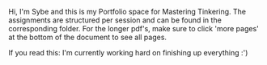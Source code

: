 Hi, I'm Sybe and this is my Portfolio space for Mastering Tinkering. 
The assignments are structured per session and can be found in the corresponding folder.
For the longer pdf's, make sure to click 'more pages' at the bottom of the document to see all pages.

If you read this: I'm currently working hard on finishing up everything :')
